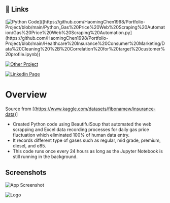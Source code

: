 
## 🔗 Links
  

  
  [![Python Code]([https://github.com/HaomingChen1998/Portfolio-Project/blob/main/Python_Gas%20Price%20Web%20Scraping%20Automation/Gas%20Price%20Web%20Scraping%20Automation.py](https://github.com/HaomingChen1998/Portfolio-Project/blob/main/Healthcare%20Insurance%20Consumer%20Marketing/Data%20Cleaning%20%2B%20Correlation%20for%20target%20customer%20profile.ipynb))]([https://github.com/HaomingChen1998/Portfolio-Project/blob/main/Python_Gas%20Price%20Web%20Scraping%20Automation/Gas%20Price%20Web%20Scraping%20Automation.py](https://github.com/HaomingChen1998/Portfolio-Project/blob/main/Healthcare%20Insurance%20Consumer%20Marketing/Data%20Cleaning%20%2B%20Correlation%20for%20target%20customer%20profile.ipynb))

  [![Other Project](https://github.com/HaomingChen1998/Portfolio-Project)](https://github.com/HaomingChen1998/Portfolio-Project/)
  
  [![Linkedin Page](https://www.linkedin.com/in/haomingchen1998/)](https://www.linkedin.com/in/haomingchen1998/)

# Overview
Source from [(https://www.kaggle.com/datasets/fibonamew/insurance-data)]
- Created Python code using BeautifulSoup that automated the web scrapping and Excel data recording processes for daily gas price fluctuation which eliminated 100% of human data entry.
- It records different type of gases such as regular, mid grade, premium, diesel, and e85.
- This code runs once every 24 hours as long as the Jupyter Notebook is still running in the background.
## Screenshots

![App Screenshot](https://imgur.com/a/Ml7NSrC)


![Logo](https://imgur.com/a/Ml7NSrC)

